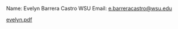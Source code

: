 Name: Evelyn Barrera Castro 
WSU Email: e.barreracastro@wsu.edu

[evelyn.pdf](https://github.com/user-attachments/files/16997640/evelyn.pdf)
